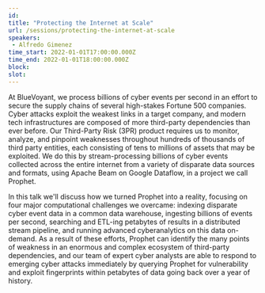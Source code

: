 ```yaml
---
id: 
title: "Protecting the Internet at Scale"
url: /sessions/protecting-the-internet-at-scale
speakers:
 - Alfredo Gimenez
time_start: 2022-01-01T17:00:00.000Z
time_end: 2022-01-01T18:00:00.000Z
block: 
slot: 
---
```


At BlueVoyant, we process billions of cyber events per second in an effort to secure the supply chains of several high-stakes Fortune 500 companies. Cyber attacks exploit the weakest links in a target company, and modern tech infrastructures are composed of more third-party dependencies than ever before. Our Third-Party Risk (3PR) product requires us to monitor, analyze, and pinpoint weaknesses throughout hundreds of thousands of third party entities, each consisting of tens to millions of assets that may be exploited. We do this by stream-processing billions of cyber events collected across the entire internet from a variety of disparate data sources and formats, using Apache Beam on Google Dataflow, in a project we call Prophet.
 
In this talk we'll discuss how we turned Prophet into a reality, focusing on four major computational challenges we overcame: indexing disparate cyber event data in a common data warehouse, ingesting billions of events per second, searching and ETL-ing petabytes of results in a distributed stream pipeline, and running advanced cyberanalytics on this data on-demand. As a result of these efforts, Prophet can identify the many points of weakness in an enormous and complex ecosystem of third-party dependencies, and our team of expert cyber analysts are able to respond to emerging cyber attacks immediately by querying Prophet for vulnerability and exploit fingerprints within petabytes of data going back over a year of history.